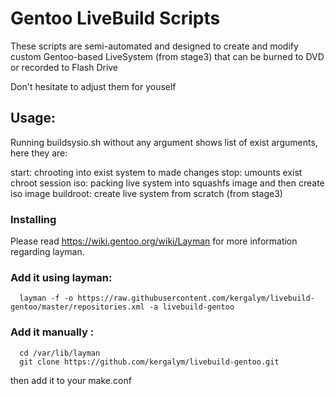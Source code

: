 Gentoo LiveBuild Scripts 
===

These scripts are semi-automated and designed to create and modify custom Gentoo-based LiveSystem (from stage3) that can be burned to DVD or recorded to Flash Drive

Don't hesitate to adjust them for youself

## Usage:

Running buildsysio.sh without any argument shows list of exist arguments, here they are:

start: chrooting into exist system to made changes
stop: umounts exist chroot session
iso: packing live system into squashfs image and then create iso image
buildroot: create live system from scratch (from stage3)

### Installing

Please read https://wiki.gentoo.org/wiki/Layman for more information regarding layman.

### Add it using layman:

      layman -f -o https://raw.githubusercontent.com/kergalym/livebuild-gentoo/master/repositories.xml -a livebuild-gentoo

### Add it manually :

      cd /var/lib/layman
      git clone https://github.com/kergalym/livebuild-gentoo.git

then add it to your make.conf


